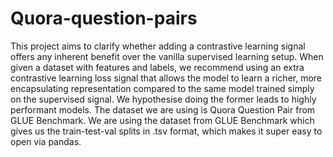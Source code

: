 # Quora-question-pairs


This project aims to clarify whether adding a contrastive learning signal offers any inherent benefit over the vanilla supervised learning setup. When given a dataset with features and labels, we recommend using an extra contrastive learning loss signal that allows the model to learn a richer, more encapsulating representation compared to the same model trained simply on the supervised signal. We hypothesise doing the former leads to highly performant models.
The dataset we are using is Quora Question Pair from GLUE Benchmark. We are using the dataset from GLUE Benchmark which gives us the train-test-val splits in .tsv format, which makes it super easy to open via pandas.

